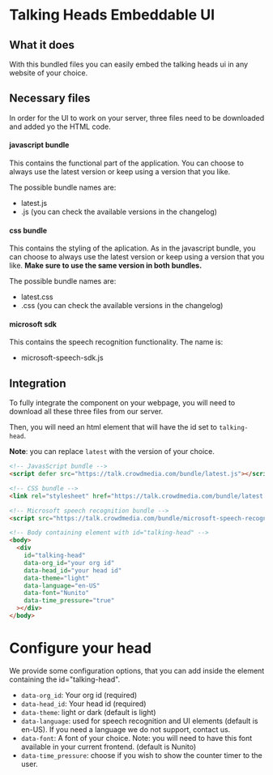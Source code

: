 # Talking Heads Embeddable UI

## What it does

With this bundled files you can easily embed the talking heads ui in any website of your choice.

## Necessary files

In order for the UI to work on your server, three files need to be downloaded and added yo the HTML code.

#### javascript bundle

This contains the functional part of the application. You can choose to always use the latest version or keep using a version that you like.

The possible bundle names are:

- latest.js
- <version>.js (you can check the available versions in the changelog)

#### css bundle

This contains the styling of the aplication. As in the javascript bundle, you can choose to always use the latest version or keep using a version that you like. **Make sure to use the same version in both bundles.**

The possible bundle names are:

- latest.css
- <version>.css (you can check the available versions in the changelog)

#### microsoft sdk

This contains the speech recognition functionality. The name is:

- microsoft-speech-sdk.js

## Integration

To fully integrate the component on your webpage, you will need to download all these three files from our server.

Then, you will need an html element that will have the id set to `talking-head`.

**Note**: you can replace `latest` with the version of your choice.

```html
<!-- JavasScript bundle -->
<script defer src="https://talk.crowdmedia.com/bundle/latest.js"></script>

<!-- CSS bundle -->
<link rel="stylesheet" href="https://talk.crowdmedia.com/bundle/latest.css" />

<!-- Microsoft speech recognition bundle -->
<script src="https://talk.crowdmedia.com/bundle/microsoft-speech-recognition.js"></script>

<!-- Body containing element with id="talking-head" -->
<body>
  <div
    id="talking-head"
    data-org_id="your org id"
    data-head_id="your head id"
    data-theme="light"
    data-language="en-US"
    data-font="Nunito"
    data-time_pressure="true"
  ></div>
</body>
```

# Configure your head

We provide some configuration options, that you can add inside the element containing the id="talking-head".

- `data-org_id`: Your org id (required)
- `data-head_id`: Your head id (required)
- `data-theme`: light or dark (default is light)
- `data-language`: used for speech recognition and UI elements (default is en-US). If you need a language we do not support, contact us.
- `data-font`: A font of your choice. Note: you will need to have this font available in your current frontend. (default is Nunito)
- `data-time_pressure`: choose if you wish to show the counter timer to the user.

